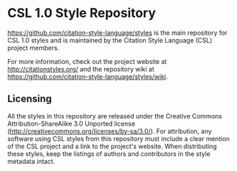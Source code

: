 CSL 1.0 Style Repository
========================

https://github.com/citation-style-language/styles is the main repository for CSL 1.0 styles and is maintained by the Citation Style Language (CSL) project members.

For more information, check out the project website at http://citationstyles.org/ and the repository wiki at https://github.com/citation-style-language/styles/wiki.

Licensing
---------

All the styles in this repository are released under the Creative Commons Attribution-ShareAlike 3.0 Unported license (http://creativecommons.org/licenses/by-sa/3.0/). For attribution, any software using CSL styles from this repository must include a clear mention of the CSL project and a link to the project's website. When distributing these styles, keep the listings of authors and contributors in the style metadata intact.